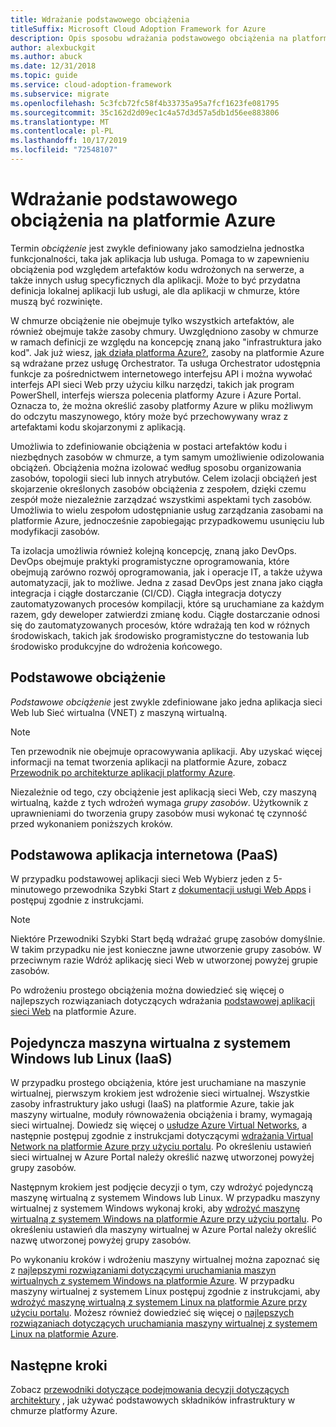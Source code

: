 ```yaml
---
title: Wdrażanie podstawowego obciążenia
titleSuffix: Microsoft Cloud Adoption Framework for Azure
description: Opis sposobu wdrażania podstawowego obciążenia na platformie Azure
author: alexbuckgit
ms.author: abuck
ms.date: 12/31/2018
ms.topic: guide
ms.service: cloud-adoption-framework
ms.subservice: migrate
ms.openlocfilehash: 5c3fcb72fc58f4b33735a95a7fcf1623fe081795
ms.sourcegitcommit: 35c162d2d09ec1c4a57d3d57a5db1d56ee883806
ms.translationtype: MT
ms.contentlocale: pl-PL
ms.lasthandoff: 10/17/2019
ms.locfileid: "72548107"
---
```

# <a name="deploy-a-basic-workload-in-azure"></a>Wdrażanie podstawowego obciążenia na platformie Azure

Termin *obciążenie* jest zwykle definiowany jako samodzielna jednostka funkcjonalności, taka jak aplikacja lub usługa. Pomaga to w zapewnieniu obciążenia pod względem artefaktów kodu wdrożonych na serwerze, a także innych usług specyficznych dla aplikacji. Może to być przydatna definicja lokalnej aplikacji lub usługi, ale dla aplikacji w chmurze, które muszą być rozwinięte.

W chmurze obciążenie nie obejmuje tylko wszystkich artefaktów, ale również obejmuje także zasoby chmury. Uwzględniono zasoby w chmurze w ramach definicji ze względu na koncepcję znaną jako "infrastruktura jako kod". Jak już wiesz, [jak działa platforma Azure?](../../getting-started/what-is-azure.md), zasoby na platformie Azure są wdrażane przez usługę Orchestrator. Ta usługa Orchestrator udostępnia funkcje za pośrednictwem internetowego interfejsu API i można wywołać interfejs API sieci Web przy użyciu kilku narzędzi, takich jak program PowerShell, interfejs wiersza polecenia platformy Azure i Azure Portal. Oznacza to, że można określić zasoby platformy Azure w pliku możliwym do odczytu maszynowego, który może być przechowywany wraz z artefaktami kodu skojarzonymi z aplikacją.

Umożliwia to zdefiniowanie obciążenia w postaci artefaktów kodu i niezbędnych zasobów w chmurze, a tym samym umożliwienie odizolowania obciążeń. Obciążenia można izolować według sposobu organizowania zasobów, topologii sieci lub innych atrybutów. Celem izolacji obciążeń jest skojarzenie określonych zasobów obciążenia z zespołem, dzięki czemu zespół może niezależnie zarządzać wszystkimi aspektami tych zasobów. Umożliwia to wielu zespołom udostępnianie usług zarządzania zasobami na platformie Azure, jednocześnie zapobiegając przypadkowemu usunięciu lub modyfikacji zasobów.

Ta izolacja umożliwia również kolejną koncepcję, znaną jako DevOps. DevOps obejmuje praktyki programistyczne oprogramowania, które obejmują zarówno rozwój oprogramowania, jak i operacje IT, a także używa automatyzacji, jak to możliwe. Jedna z zasad DevOps jest znana jako ciągła integracja i ciągłe dostarczanie (CI/CD). Ciągła integracja dotyczy zautomatyzowanych procesów kompilacji, które są uruchamiane za każdym razem, gdy deweloper zatwierdzi zmianę kodu. Ciągłe dostarczanie odnosi się do zautomatyzowanych procesów, które wdrażają ten kod w różnych środowiskach, takich jak środowisko programistyczne do testowania lub środowisko produkcyjne do wdrożenia końcowego.

## <a name="basic-workload"></a>Podstawowe obciążenie

*Podstawowe obciążenie* jest zwykle zdefiniowane jako jedna aplikacja sieci Web lub Sieć wirtualna (VNET) z maszyną wirtualną.

> [!NOTE]
> Ten przewodnik nie obejmuje opracowywania aplikacji. Aby uzyskać więcej informacji na temat tworzenia aplikacji na platformie Azure, zobacz [Przewodnik po architekturze aplikacji platformy Azure](https://docs.microsoft.com/azure/architecture/guide).

Niezależnie od tego, czy obciążenie jest aplikacją sieci Web, czy maszyną wirtualną, każde z tych wdrożeń wymaga *grupy zasobów*. Użytkownik z uprawnieniami do tworzenia grupy zasobów musi wykonać tę czynność przed wykonaniem poniższych kroków.

## <a name="basic-web-application-paas"></a>Podstawowa aplikacja internetowa (PaaS)

W przypadku podstawowej aplikacji sieci Web Wybierz jeden z 5-minutowego przewodnika Szybki Start z [dokumentacji usługi Web Apps](https://docs.microsoft.com/azure/app-service?toc=/azure/architecture/cloud-adoption-guide/toc.json) i postępuj zgodnie z instrukcjami.

> [!NOTE]
> Niektóre Przewodniki Szybki Start będą wdrażać grupę zasobów domyślnie. W takim przypadku nie jest konieczne jawne utworzenie grupy zasobów. W przeciwnym razie Wdróż aplikację sieci Web w utworzonej powyżej grupie zasobów.

Po wdrożeniu prostego obciążenia można dowiedzieć się więcej o najlepszych rozwiązaniach dotyczących wdrażania [podstawowej aplikacji sieci Web](https://docs.microsoft.com/azure/architecture/reference-architectures/app-service-web-app/basic-web-app?toc=/azure/architecture/cloud-adoption-guide/toc.json) na platformie Azure.

## <a name="single-windows-or-linux-vm-iaas"></a>Pojedyncza maszyna wirtualna z systemem Windows lub Linux (IaaS)

W przypadku prostego obciążenia, które jest uruchamiane na maszynie wirtualnej, pierwszym krokiem jest wdrożenie sieci wirtualnej. Wszystkie zasoby infrastruktury jako usługi (IaaS) na platformie Azure, takie jak maszyny wirtualne, moduły równoważenia obciążenia i bramy, wymagają sieci wirtualnej. Dowiedz się więcej o [usłudze Azure Virtual Networks](https://docs.microsoft.com/azure/virtual-network/virtual-networks-overview?toc=/azure/architecture/cloud-adoption-guide/toc.json), a następnie postępuj zgodnie z instrukcjami dotyczącymi [wdrażania Virtual Network na platformie Azure przy użyciu portalu](https://docs.microsoft.com/azure/virtual-network/quick-create-portal?toc=/azure/architecture/cloud-adoption-guide/toc.json). Po określeniu ustawień sieci wirtualnej w Azure Portal należy określić nazwę utworzonej powyżej grupy zasobów.

Następnym krokiem jest podjęcie decyzji o tym, czy wdrożyć pojedynczą maszynę wirtualną z systemem Windows lub Linux. W przypadku maszyny wirtualnej z systemem Windows wykonaj kroki, aby [wdrożyć maszynę wirtualną z systemem Windows na platformie Azure przy użyciu portalu](https://docs.microsoft.com/azure/virtual-machines/windows/quick-create-portal?toc=/azure/architecture/cloud-adoption-guide/toc.json). Po określeniu ustawień dla maszyny wirtualnej w Azure Portal należy określić nazwę utworzonej powyżej grupy zasobów.

Po wykonaniu kroków i wdrożeniu maszyny wirtualnej można zapoznać się z [najlepszymi rozwiązaniami dotyczącymi uruchamiania maszyn wirtualnych z systemem Windows na platformie Azure](https://docs.microsoft.com/azure/architecture/reference-architectures/virtual-machines-windows/single-vm?toc=/azure/architecture/cloud-adoption-guide/toc.json). W przypadku maszyny wirtualnej z systemem Linux postępuj zgodnie z instrukcjami, aby [wdrożyć maszynę wirtualną z systemem Linux na platformie Azure przy użyciu portalu](https://docs.microsoft.com/azure/virtual-machines/linux/quick-create-portal?toc=/azure/architecture/cloud-adoption-guide/toc.json). Możesz również dowiedzieć się więcej o [najlepszych rozwiązaniach dotyczących uruchamiania maszyny wirtualnej z systemem Linux na platformie Azure](https://docs.microsoft.com/azure/architecture/reference-architectures/virtual-machines-linux/single-vm?toc=/azure/architecture/cloud-adoption-guide/toc.json).

## <a name="next-steps"></a>Następne kroki

Zobacz [przewodniki dotyczące podejmowania decyzji dotyczących architektury](../../decision-guides/index.md) , jak używać podstawowych składników infrastruktury w chmurze platformy Azure.
